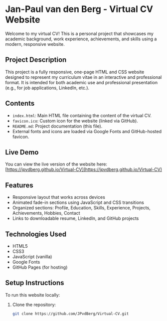 # Jan-Paul van den Berg - Virtual CV Website

Welcome to my virtual CV! This is a personal project that showcases my academic background, work experience, achievements, and skills using a modern, responsive website.

## Project Description

This project is a fully responsive, one-page HTML and CSS website designed to represent my curriculum vitae in an interactive and professional format. It is intended for both academic use and professional presentation (e.g., for job applications, LinkedIn, etc.).

## Contents

- `index.html`: Main HTML file containing the content of the virtual CV.
- `favicon.ico`: Custom icon for the website (linked via GitHub).
- `README.md`: Project documentation (this file).
- External fonts and icons are loaded via Google Fonts and GitHub-hosted favicon.

## Live Demo

You can view the live version of the website here:  
[https://jpvdberg.github.io/Virtual-CV](https://jpvdberg.github.io/Virtual-CV)

## Features

- Responsive layout that works across devices
- Animated fade-in sections using JavaScript and CSS transitions
- Organized sections: Profile, Education, Skills, Experience, Projects, Achievements, Hobbies, Contact
- Links to downloadable resume, LinkedIn, and GitHub projects

## Technologies Used

- HTML5
- CSS3
- JavaScript (vanilla)
- Google Fonts
- GitHub Pages (for hosting)

##  Setup Instructions

To run this website locally:

1. Clone the repository:
   ```bash
   git clone https://github.com/JPvdBerg/Virtual-CV.git
